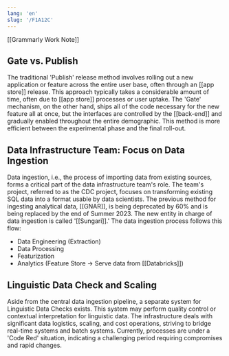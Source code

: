 ```yaml
---
lang: 'en'
slug: '/F1A12C'
---
```


[[Grammarly Work Note]]

## Gate vs. Publish

The traditional 'Publish' release method involves rolling out a new application or feature across the entire user base, often through an [[app store]] release. This approach typically takes a considerable amount of time, often due to [[app store]] processes or user uptake. The 'Gate' mechanism, on the other hand, ships all of the code necessary for the new feature all at once, but the interfaces are controlled by the [[back-end]] and gradually enabled throughout the entire demographic. This method is more efficient between the experimental phase and the final roll-out.

## Data Infrastructure Team: Focus on Data Ingestion

Data ingestion, i.e., the process of importing data from existing sources, forms a critical part of the data infrastructure team's role. The team's project, referred to as the CDC project, focuses on transforming existing SQL data into a format usable by data scientists. The previous method for ingesting analytical data, [[GNAR]], is being deprecated by 60% and is being replaced by the end of Summer 2023. The new entity in charge of data ingestion is called '[[Sungari]].' The data ingestion process follows this flow:

- Data Engineering (Extraction)
- Data Processing
- Featurization
- Analytics (Feature Store → Serve data from [[Databricks]])

## Linguistic Data Check and Scaling

Aside from the central data ingestion pipeline, a separate system for Linguistic Data Checks exists. This system may perform quality control or contextual interpretation for linguistic data. The infrastructure deals with significant data logistics, scaling, and cost operations, striving to bridge real-time systems and batch systems. Currently, processes are under a 'Code Red' situation, indicating a challenging period requiring compromises and rapid changes.
